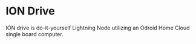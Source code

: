 # ION Drive

ION drive is do-it-yourself Lightning Node utilizing an Odroid Home Cloud single board computer.

